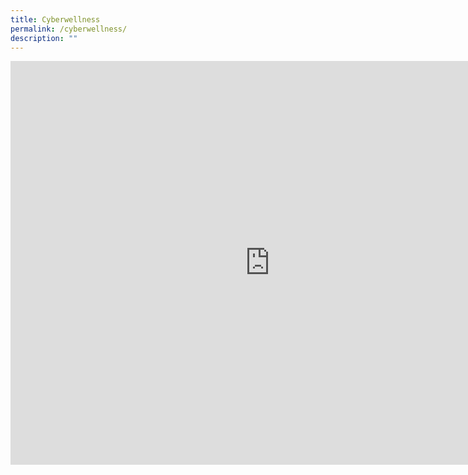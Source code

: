 ```yaml
---
title: Cyberwellness
permalink: /cyberwellness/
description: ""
---
```

<iframe style="width: 829px; height: 646px;" allowfullscreen="true" height="749" width="960" frameborder="0" src="https://docs.google.com/presentation/d/e/2PACX-1vTG9oSc0eWrRPAc74j4Y7PnjLqcS8Wr-pJjoiZZOeNBEkoaEkniApJeQZHpp_mq3RFVfDHDdZrERCjV/embed?start=false&amp;loop=false&amp;delayms=3000"></iframe>

